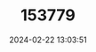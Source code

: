 ---
title: "153779"
category: "Distocambarus hunteri"
draft: false
date: 2024-02-22 13:03:51
languages:
  English: ["Saluda Burrowing Crayfish"]
---